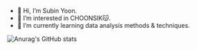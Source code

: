 - 👋 Hi, I’m Subin Yoon.
- 👀 I’m interested in CHOONSIK😽.
- 🌱 I’m currently learning data analysis methods & techniques.  

<!---
sese3211/sese3211 is a ✨ special ✨ repository because its `README.md` (this file) appears on your GitHub profile.
You can click the Preview link to take a look at your changes.
--->
![Anurag's GitHub stats](https://github-readme-stats.vercel.app/api?username=sese3211&show_icons=true&theme=github_dark)
